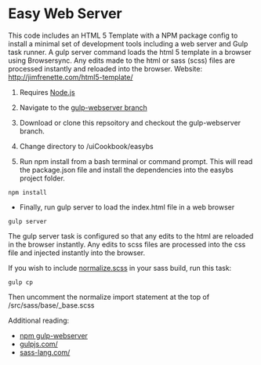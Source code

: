 # Easy Web Server

This code includes an HTML 5 Template with a NPM package config to install a minimal set of development tools including a web server and Gulp task runner. A gulp server command loads the html 5 template in a browser using Browsersync. Any edits made to the html or sass (scss) files are processed instantly and reloaded into the browser. Website: http://jimfrenette.com/html5-template/


1. Requires [Node.js](https://nodejs.org "Node.js")

2. Navigate to the [gulp-webserver branch](https://github.com/jimfrenette/uiCookbook/tree/gulp-webserver)

3. Download or clone this repsoitory and checkout the gulp-webserver branch.

3. Change directory to /uiCookbook/easybs

4. Run npm install from a bash terminal or command prompt. This will read the package.json file and install the dependencies into the easybs project folder.

```
npm install
```

- Finally, run gulp server to load the index.html file in a web browser

```
gulp server
```

The gulp server task is configured so that any edits to the html are reloaded in the browser instantly. Any edits to scss files are processed into the css file and injected instantly into the browser.

If you wish to include [normalize.scss](https://github.com/guerrero/normalize.scss) in your sass build, run this task:

```
gulp cp
```

Then uncomment the normalize import statement at the top of /src/sass/base/_base.scss


Additional reading:

- [npm gulp-webserver](https://www.npmjs.com/package/gulp-webserver "npm gulp-webserver")
- [gulpjs.com/](http://gulpjs.com/ "gulpjs.com/")
- [sass-lang.com/](http://sass-lang.com/ "sass-lang.com/")